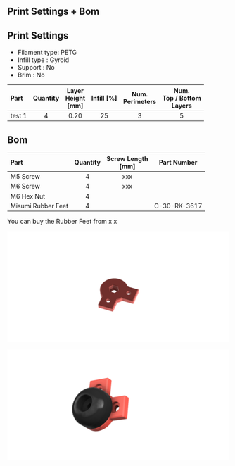 ## Print Settings + Bom 

## Print Settings

* Filament type: PETG
* Infill type : Gyroid 
* Support : No
* Brim : No

| Part | Quantity | Layer<br/>Height<br/>[mm] | Infill [%] | Num.<br/>Perimeters | Num.<br/>Top / Bottom<br/>Layers | 
|:-----|:--------:|:-------------------------:|:----------:|:-------------------:|:--------------------------------:|
| test 1         | 4 | 0.20 | 25| 3 | 5 |                   



## Bom

| Part | Quantity | Screw Length <br/>[mm] | Part Number |
|:-----|:--------:|:-------------------------:|:--------:|
| M5 Screw         | 4 | xxx |  |
| M6 Screw        | 4 | xxx |  |
| M6 Hex Nut        | 4 |  |  |
| Misumi Rubber Feet          | 4 |  | C-30-RK-3617 |

You can buy the Rubber Feet from x
x


![CAD-STL R1](Images/1.png)

![CAD-STL R1](Images/2.png)

